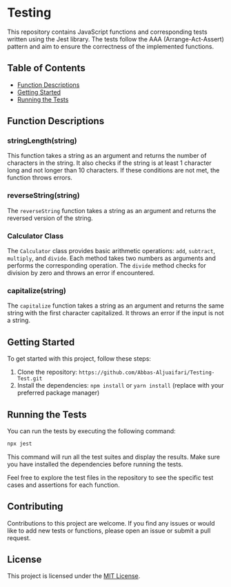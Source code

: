 # Testing

This repository contains JavaScript functions and corresponding tests written using the Jest library. The tests follow the AAA (Arrange-Act-Assert) pattern and aim to ensure the correctness of the implemented functions.

## Table of Contents

- [Function Descriptions](#function-descriptions)
- [Getting Started](#getting-started)
- [Running the Tests](#running-the-tests)

## Function Descriptions

### stringLength(string)

This function takes a string as an argument and returns the number of characters in the string. It also checks if the string is at least 1 character long and not longer than 10 characters. If these conditions are not met, the function throws errors.

### reverseString(string)

The `reverseString` function takes a string as an argument and returns the reversed version of the string.

### Calculator Class

The `Calculator` class provides basic arithmetic operations: `add`, `subtract`, `multiply`, and `divide`. Each method takes two numbers as arguments and performs the corresponding operation. The `divide` method checks for division by zero and throws an error if encountered.

### capitalize(string)

The `capitalize` function takes a string as an argument and returns the same string with the first character capitalized. It throws an error if the input is not a string.

## Getting Started

To get started with this project, follow these steps:

1. Clone the repository: `https://github.com/Abbas-Aljuaifari/Testing-Test.git`
2. Install the dependencies: `npm install` or `yarn install` (replace with your preferred package manager)

## Running the Tests

You can run the tests by executing the following command:

```bash
npx jest
```

This command will run all the test suites and display the results. Make sure you have installed the dependencies before running the tests.

Feel free to explore the test files in the repository to see the specific test cases and assertions for each function.

## Contributing

Contributions to this project are welcome. If you find any issues or would like to add new tests or functions, please open an issue or submit a pull request.

## License

This project is licensed under the [MIT License](LICENSE).
